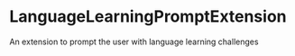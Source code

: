 # LanguageLearningPromptExtension
An extension to prompt the user with language learning challenges
